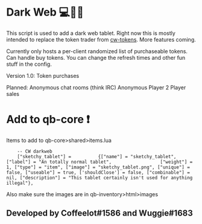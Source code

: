 # Dark Web 💻🦹‍♂️
This script is used to add a dark web tablet. 
Right now this is mostly intended to replace the token trader from [cw-tokens](https://github.com/Coffeelot/cw-tokens). More features coming.

Currently only hosts a per-client randomized list of purchaseable tokens. Can handle buy tokens. You can change the refresh times and other fun stuff in the config.


Version 1.0:
Token purchases

Planned:
Anonymous chat rooms (think IRC)
Anonymous Player 2 Player sales 


# Add to qb-core ❗
Items to add to qb-core>shared>items.lua 
```
	-- CW darkweb
	["sketchy_tablet"] =          {["name"] = "sketchy_tablet",         ["label"] = "An totally normal tablet",                  ["weight"] = 1, ["type"] = "item", ["image"] = "sketchy_tablet.png", ["unique"] = false, ["useable"] = true, ['shouldClose'] = false, ["combinable"] = nil, ["description"] = "This tablet certainly isn't used for anything illegal"},

```
 
Also make sure the images are in qb-inventory>html>images
## Developed by Coffeelot#1586 and Wuggie#1683